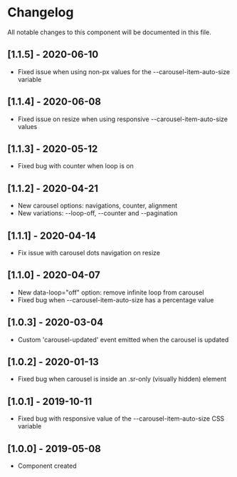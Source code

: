 # Changelog
All notable changes to this component will be documented in this file.

## [1.1.5] - 2020-06-10
- Fixed issue when using non-px values for the --carousel-item-auto-size variable

## [1.1.4] - 2020-06-08
- Fixed issue on resize when using responsive --carousel-item-auto-size values 

## [1.1.3] - 2020-05-12
- Fixed bug with counter when loop is on

## [1.1.2] - 2020-04-21
- New carousel options: navigations, counter, alignment
- New variations: --loop-off, --counter and --pagination

## [1.1.1] - 2020-04-14
- Fix issue with carousel dots navigation on resize

## [1.1.0] - 2020-04-07
- New data-loop="off" option: remove infinite loop from carousel
- Fixed bug when --carousel-item-auto-size has a percentage value

## [1.0.3] - 2020-03-04
- Custom 'carousel-updated' event emitted when the carousel is updated

## [1.0.2] - 2020-01-13
- Fixed bug when carousel is inside an .sr-only (visually hidden) element

## [1.0.1] - 2019-10-11
- Fixed bug with responsive value of the --carousel-item-auto-size CSS variable

## [1.0.0] - 2019-05-08
- Component created
